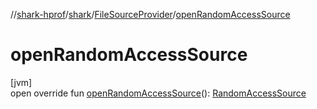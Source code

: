 //[shark-hprof](../../../index.md)/[shark](../index.md)/[FileSourceProvider](index.md)/[openRandomAccessSource](open-random-access-source.md)

# openRandomAccessSource

[jvm]\
open override fun [openRandomAccessSource](open-random-access-source.md)(): [RandomAccessSource](../-random-access-source/index.md)
